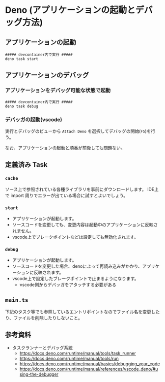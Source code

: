 # Deno (アプリケーションの起動とデバッグ方法)

## アプリケーションの起動

```shell
##### devcontainer内で実行 #####
deno task start
```

## アプリケーションのデバッグ

### アプリケーションをデバッグ可能な状態で起動

```shell
##### devcontainer内で実行 #####
deno task debug
```

### デバッガの起動(vscode)

実行とデバッグのビューから `Attach Deno` を選択してデバッグの開始(`F5`)を行う。

なお、アプリケーションの起動と順番が前後しても問題ない。

## 定義済み Task

### `cache`

ソース上で参照されている各種ライブラリを事前にダウンロードします。
IDE上で import 周りでエラーが出ている場合に試すとよいでしょう。

### `start`

- アプリケーションが起動します。
- ソースコードを変更しても、変更内容は起動中のアプリケーションに反映されません。
- vscode上でブレークポイントなどは設定しても無効化されます。

### `debug`

- アプリケーションが起動します。
- ソースコードを変更した場合、denoによって再読み込みがかかり、アプリケーションに反映されます。
- vscode上で設定したブレークポイントで止まるようになります。
  - vscode側からデバッガをアタッチする必要がある

## `main.ts`

下記のタスク等でも参照しているエントリポイントなのでファイル名を変更したり、ファイルを削除したりしないこと。

## 参考資料

- タスクランナーとデバッグ系統
  - <https://docs.deno.com/runtime/manual/tools/task_runner>
  - <https://docs.deno.com/runtime/manual/tools/run>
  - <https://docs.deno.com/runtime/manual/basics/debugging_your_code>
  - <https://docs.deno.com/runtime/manual/references/vscode_deno/#using-the-debugger>
